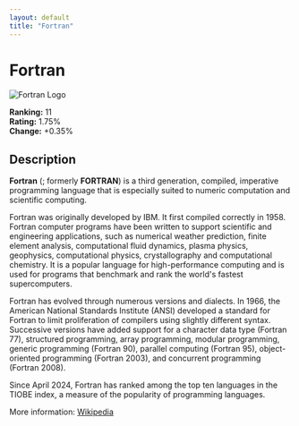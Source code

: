 ```yaml
---
layout: default
title: "Fortran"
---
```

# Fortran

![Fortran Logo](https://upload.wikimedia.org/wikipedia/commons/thumb/b/b8/Fortran_logo.svg/1024px-Fortran_logo.svg.png)

**Ranking:** 11  
**Rating:** 1.75%  
**Change:** +0.35%

## Description

<p class="mw-empty-elt">

</p>

<p><b>Fortran</b> (<span></span>; formerly <b>FORTRAN</b>) is a third generation, compiled, imperative programming language that is especially suited to numeric computation and scientific computing.
</p><p>Fortran was originally developed by IBM. It first compiled correctly in 1958. Fortran computer programs have been written to support scientific and engineering applications, such as numerical weather prediction, finite element analysis, computational fluid dynamics, plasma physics, geophysics, computational physics, crystallography and computational chemistry. It is a popular language for high-performance computing and is used for programs that benchmark and rank the world's fastest supercomputers.
</p>

<p>Fortran has evolved through numerous versions and dialects. In 1966, the American National Standards Institute (ANSI) developed a standard for Fortran to limit proliferation of compilers using slightly different syntax. Successive versions have added support for a character data type (Fortran 77), structured programming, array programming, modular programming, generic programming (Fortran 90), parallel computing (Fortran 95), object-oriented programming (Fortran 2003), and concurrent programming (Fortran 2008).
</p>

<p>Since April 2024, Fortran has ranked among the top ten languages in the TIOBE index, a measure of the popularity of programming languages.
</p>

More information: [Wikipedia](https://en.wikipedia.org/wiki/Fortran)
